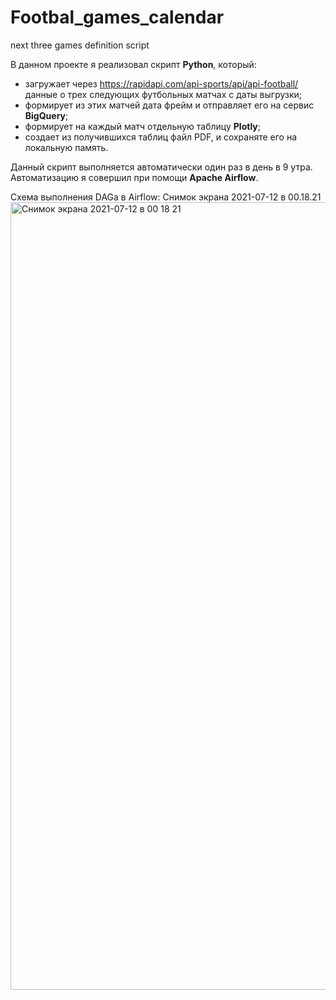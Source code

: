 # Footbal_games_calendar
next three games definition script

В данном проекте я реализовал скрипт **Python**, который:

- загружает через https://rapidapi.com/api-sports/api/api-football/ данные о трех следующих футбольных матчах с даты выгрузки;
- формирует из этих матчей дата фрейм и отправляет его на сервис **BigQuery**;
- формирует на каждый матч отдельную таблицу **Plotly**;
- создает из получившихся таблиц файл PDF, и сохраняте его на локальную память.

Данный скрипт выполняется автоматически один раз в день в 9 утра. Автоматизацию я совершил при помощи **Apache Airflow**.

Схема выполнения DAGa в Airflow:
Снимок экрана 2021-07-12 в 00.18.21<img width="1260" alt="Снимок экрана 2021-07-12 в 00 18 21" src="https://user-images.githubusercontent.com/65309131/125210330-cfe15900-e2a7-11eb-9693-c19e2b0bcab6.png">
